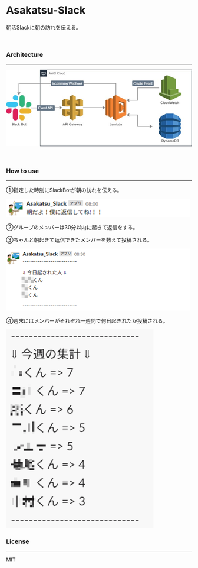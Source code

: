 # Asakatsu-Slack
朝活Slackに朝の訪れを伝える。

<br>

### Architecture
---
![Asakatsu_slack_architecure](./img/Asakatsu_slack_architecture.jpg)

<br>

### How to use
---
①指定した時刻にSlackBotが朝の訪れを伝える。

<img src="https://github.com/Luka-Magic/Asakatsu-Slack/blob/main/img/Asakatsu_wake_up.png" width="500">

②グループのメンバーは30分以内に起きて返信をする。

③ちゃんと朝起きて返信できたメンバーを数えて投稿される。

<img src="https://github.com/Luka-Magic/Asakatsu-Slack/blob/main/img/Asakatsu_day_check.png" width="500">

④週末にはメンバーがそれぞれ一週間で何日起きれたか投稿される。

<img src="https://github.com/Luka-Magic/Asakatsu-Slack/blob/main/img/Asakatsu_week_checks.png" width="400">

<br>

### License
---
MIT
